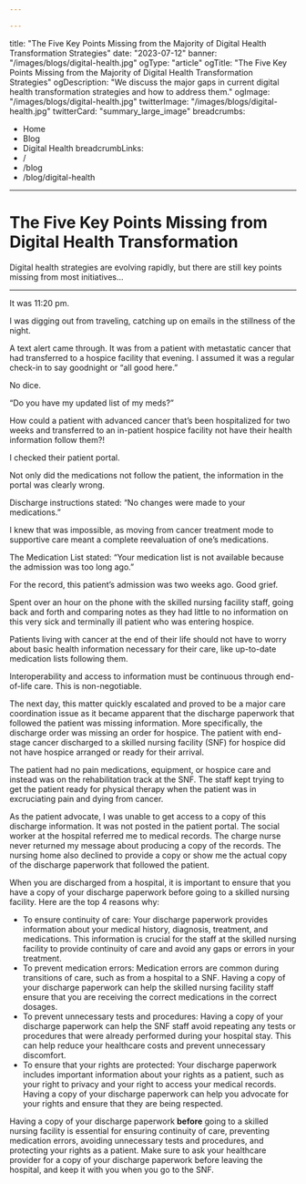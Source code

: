 ```yaml
---

---
```


title: "The Five Key Points Missing from the Majority of Digital Health Transformation Strategies"
date: "2023-07-12"
banner: "/images/blogs/digital-health.jpg"
ogType: "article"
ogTitle: "The Five Key Points Missing from the Majority of Digital Health Transformation Strategies"
ogDescription: "We discuss the major gaps in current digital health transformation strategies and how to address them."
ogImage: "/images/blogs/digital-health.jpg"
twitterImage: "/images/blogs/digital-health.jpg"
twitterCard: "summary_large_image"
breadcrumbs:

* Home
* Blog
* Digital Health
  breadcrumbLinks:
* /
* /blog
* /blog/digital-health

---

# The Five Key Points Missing from Digital Health Transformation

Digital health strategies are evolving rapidly, but there are still key points missing from most initiatives...

---

It was 11:20 pm.

I was digging out from traveling, catching up on emails in the stillness of the night.

A text alert came through. It was from a patient with metastatic cancer that had transferred to a hospice facility that evening. I assumed it was a regular check-in to say goodnight or “all good here.”

No dice.

“Do you have my updated list of my meds?”

How could a patient with advanced cancer that’s been hospitalized for two weeks and transferred to an in-patient hospice facility not have their health information follow them?!

I checked their patient portal.

Not only did the medications not follow the patient, the information in the portal was clearly wrong.

Discharge instructions stated: “No changes were made to your medications.”

I knew that was impossible, as moving from cancer treatment mode to supportive care meant a complete reevaluation of one’s medications.

The Medication List stated: “Your medication list is not available because the admission was too long ago.”

For the record, this patient’s admission was two weeks ago. Good grief.

Spent over an hour on the phone with the skilled nursing facility staff, going back and forth and comparing notes as they had little to no information on this very sick and terminally ill patient who was entering hospice.

Patients living with cancer at the end of their life should not have to worry about basic health information necessary for their care, like up-to-date medication lists following them.

Interoperability and access to information must be continuous through end-of-life care. This is non-negotiable.

The next day, this matter quickly escalated and proved to be a major care coordination issue as it became apparent that the discharge paperwork that followed the patient was missing information. More specifically, the discharge order was missing an order for hospice. The patient with end-stage cancer discharged to a skilled nursing facility (SNF) for hospice did not have hospice arranged or ready for their arrival.

The patient had no pain medications, equipment, or hospice care and instead was on the rehabilitation track at the SNF. The staff kept trying to get the patient ready for physical therapy when the patient was in excruciating pain and dying from cancer.

As the patient advocate, I was unable to get access to a copy of this discharge information. It was not posted in the patient portal. The social worker at the hospital referred me to medical records. The charge nurse never returned my message about producing a copy of the records. The nursing home also declined to provide a copy or show me the actual copy of the discharge paperwork that followed the patient.

When you are discharged from a hospital, it is important to ensure that you have a copy of your discharge paperwork before going to a skilled nursing facility. Here are the top 4 reasons why:

* To ensure continuity of care: Your discharge paperwork provides information about your medical history, diagnosis, treatment, and medications. This information is crucial for the staff at the skilled nursing facility to provide continuity of care and avoid any gaps or errors in your treatment.
* To prevent medication errors: Medication errors are common during transitions of care, such as from a hospital to a SNF. Having a copy of your discharge paperwork can help the skilled nursing facility staff ensure that you are receiving the correct medications in the correct dosages.
* To prevent unnecessary tests and procedures: Having a copy of your discharge paperwork can help the SNF staff avoid repeating any tests or procedures that were already performed during your hospital stay. This can help reduce your healthcare costs and prevent unnecessary discomfort.
* To ensure that your rights are protected: Your discharge paperwork includes important information about your rights as a patient, such as your right to privacy and your right to access your medical records. Having a copy of your discharge paperwork can help you advocate for your rights and ensure that they are being respected.

Having a copy of your discharge paperwork **before** going to a skilled nursing facility is essential for ensuring continuity of care, preventing medication errors, avoiding unnecessary tests and procedures, and protecting your rights as a patient. Make sure to ask your healthcare provider for a copy of your discharge paperwork before leaving the hospital, and keep it with you when you go to the SNF.